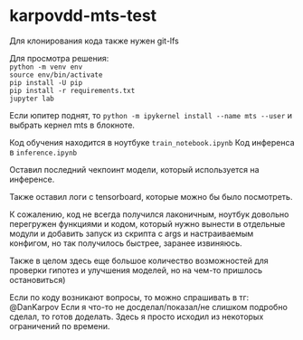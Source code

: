# karpovdd-mts-test

Для клонирования кода также нужен git-lfs

Для просмотра решения:  
```python -m venv env```  
```source env/bin/activate```  
```pip install -U pip```  
```pip install -r requirements.txt```  
```jupyter lab```  

Если юпитер поднят, то 
```python -m ipykernel install --name mts --user``` и выбрать кернел mts в блокноте.

Код обучения находится в ноутбуке ```train_notebook.ipynb```
Код инференса в ```inference.ipynb```

Оставил последний чекпоинт модели, который используется на инференсе.

Также оставил логи с tensorboard, которые можно бы было посмотреть.

К сожалению, код не всегда получился лаконичным, ноутбук довольно перегружен функциями и кодом, который нужно вынести в отдельные модули и добавить запуск из скрипта с args и настраиваемым конфигом, но так получилось быстрее, 
заранее извиняюсь.

Также в целом здесь еще большое количество возможностей для проверки гипотез и улучшения моделей, но на чем-то пришлось остановиться)

Если по коду возникают вопросы, то можно спрашивать в тг: @DanKarpov
Если я что-то не досделал/показал/не слишком подробно сделал, то готов доделать. Здесь я просто исходил из некоторых ограничений по времени.
